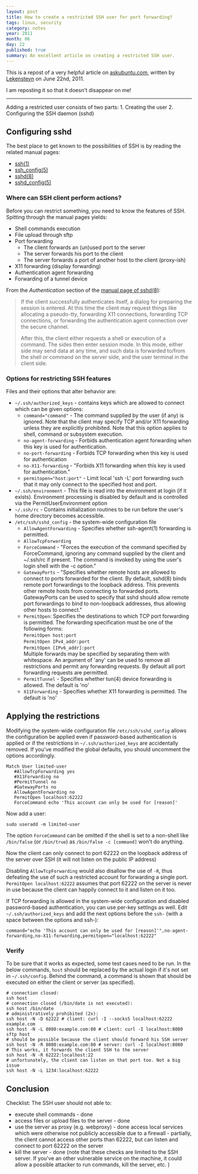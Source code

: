 ```yaml
---
layout: post
title: How to create a restricted SSH user for port forwarding?
tags: linux, security
category: notes
year: 2011
month: 06
day: 22
published: true
summary: An excellent article on creating a restricted SSH user.
---
```


This is a repost of a very helpful article on [askubuntu.com](http://askubuntu.com/questions/48129/how-to-create-a-restricted-ssh-user-for-port-forwarding), written by [Lekensteyn](http://askubuntu.com/users/6969/lekensteyn) on June 22nd, 2011. 

I am reposting it so that it doesn't disappear on me!

-----

Adding a restricted user consists of two parts: 1. Creating the user 2. Configuring the SSH daemon (sshd)

## Configuring sshd

The best place to get known to the possibilities of SSH is by reading the related manual pages:

 * [ssh(1)](http://manpages.ubuntu.com/manpages/natty/en/man1/ssh.1.html)
 * [ssh_config(5)](http://manpages.ubuntu.com/manpages/natty/en/man5/ssh_config.5.html)
 * [sshd(8)](http://manpages.ubuntu.com/manpages/natty/en/man8/sshd.8.html)
 * [sshd_config(5)](http://manpages.ubuntu.com/manpages/natty/en/man5/sshd_config.5.html)

### Where can SSH client perform actions?

Before you can restrict something, you need to know the features of SSH. Spitting through the manual pages yields:

 * Shell commands execution
 * File upload through sftp
 * Port forwarding
   * The client forwards an (un)used port to the server
   * The server forwards his port to the client
   * The server forwards a port of another host to the client (proxy-ish)
 * X11 forwarding (display forwarding)
 * Authentication agent forwarding
 * Forwarding of a tunnel device

From the _Authentication_ section of the [manual page of sshd(8)](http://manpages.ubuntu.com/manpages/natty/en/man8/sshd.8.html):

> If the client successfully authenticates itself, a dialog for preparing the session is entered.
> At this time the client may request things like allocating a pseudo-tty, forwarding X11 connections, forwarding TCP connections, or forwarding the authentication agent connection over the secure channel.
>
> After this, the client either requests a shell or execution of a command. 
> The sides then enter session mode. 
> In this mode, either side may send data at any time, and such data is forwarded to/from the shell or command on the server side, and the user terminal in the client side.

### Options for restricting SSH features

Files and their options that alter behavior are:

 * ``~/.ssh/authorized_keys`` - contains keys which are allowed to connect which can be given options:
   * ``command="command"`` - The command supplied by the user (if any) is ignored. Note that the client may specify TCP and/or X11 forwarding unless they are explicitly prohibited. Note that this option applies to shell, command or subsystem execution.
   * ``no-agent-forwarding`` - Forbids authentication agent forwarding when this key is used for authentication.
   * ``no-port-forwarding`` - Forbids TCP forwarding when this key is used for authentication
   * ``no-X11-forwarding`` - "Forbids X11 forwarding when this key is used for authentication."
   * ``permitopen="host:port"`` - Limit local 'ssh -L' port forwarding such that it may only connect to the specified host and port.
 * ``~/.ssh/environment`` - This file is read into the environment at login (if it exists). Environment processing is disabled by default and is controlled via the PermitUserEnvironment option
 * ``~/.ssh/rc`` - Contains initialization routines to be run before the user's home directory becomes accessible.
 * ``/etc/ssh/sshd_config`` - the system-wide configuration file
   * ``AllowAgentForwarding`` - Specifies whether ssh-agent(1) forwarding is permitted.
   * ``AllowTcpForwarding``
   * ``ForceCommand`` - "Forces the execution of the command specified by ForceCommand, ignoring any command supplied by the client and ~/.ssh/rc if present. The command is invoked by using the user's login shell with the -c option."
   * ``GatewayPorts`` - "Specifies whether remote hosts are allowed to connect to ports forwarded for the client. By default, sshd(8) binds remote port forwardings to the loopback address. This prevents other remote hosts from connecting to forwarded ports. GatewayPorts can be used to specify that sshd should allow remote port forwardings to bind to non-loopback addresses, thus allowing other hosts to connect."
   * ``PermitOpen``: Specifies the destinations to which TCP port forwarding is permitted. The forwarding specification must be one of the following forms: <br/>
     ``PermitOpen host:port`` <br/>
     ``PermitOpen IPv4_addr:port`` <br/>
     ``PermitOpen [IPv6_addr]:port`` <br/>
     Multiple forwards may be specified by separating them with whitespace. An argument of 'any' can be used to remove all restrictions and permit any forwarding requests. By default all port forwarding requests are permitted.
   * ``PermitTunnel`` - Specifies whether tun(4) device forwarding is allowed. The default is 'no'
   * ``X11Forwarding`` - Specifies whether X11 forwarding is permitted. The default is 'no'

## Applying the restrictions

Modifying the system-wide configuration file ``/etc/ssh/sshd_config`` allows the configuration be applied even if password-based authentication is applied or if the restrictions in ``~/.ssh/authorized_keys`` are accidentally removed. 
If you've modified the global defaults, you should uncomment the options accordingly.

```
Match User limited-user
   #AllowTcpForwarding yes
   #X11Forwarding no
   #PermitTunnel no
   #GatewayPorts no
   AllowAgentForwarding no
   PermitOpen localhost:62222
   ForceCommand echo 'This account can only be used for [reason]'
```

Now add a user:

```
sudo useradd -m limited-user
```

The option ``ForceCommand`` can be omitted if the shell is set to a non-shell like ``/bin/false`` (or ``/bin/true``) as ``/bin/false -c [command]`` won't do anything.

Now the client can only connect to port 62222 on the loopback address of the server over SSH (it will not listen on the public IP address)

Disabling ``AllowTcpForwarding`` would also disallow the use of ``-R``, thus defeating the use of such a restricted account for forwarding a single port. ``PermitOpen localhost:62222`` assumes that port 62222 on the server is never in use because the client can happily connect to it and listen on it too.

If TCP forwarding is allowed in the system-wide configuration and disabled password-based authentication, you can use per-key settings as well. Edit ``~/.ssh/authorized_keys`` and add the next options before the ``ssh-`` (with a space between the options and ssh-):

```
command="echo 'This account can only be used for [reason]'",no-agent-forwarding,no-X11-forwarding,permitopen="localhost:62222"
```

### Verify

To be sure that it works as expected, some test cases need to be run. 
In the below commands, ``host`` should be replaced by the actual login if it's not set in ``~/.ssh/config``. 
Behind the command, a command is shown that should be executed on either the client or server (as specified).

```
# connection closed:
ssh host
# connection closed (/bin/date is not executed):
ssh host /bin/date
# administratively prohibited (2x):
ssh host -N -D 62222 # client: curl -I --socks5 localhost:62222 example.com
ssh host -N -L 8080:example.com:80 # client: curl -I localhost:8080
sftp host
# should be possible because the client should forward his SSH server
ssh host -N -R 8080:example.com:80 # server: curl -I localhost:8080
# This works, it forwards the client SSH to the server
ssh host -N -R 62222:localhost:22
# unfortunately, the client can listen on that port too. Not a big issue
ssh host -N -L 1234:localhost:62222
```

## Conclusion

Checklist: The SSH user should not able to:

 * execute shell commands - done
 * access files or upload files to the server - done
 * use the server as proxy (e.g. webproxy) - done
access local services which were otherwise not publicly accessible due to a firewall - partially, the client cannot access other ports than 62222, but can listen and connect to port 62222 on the server
 * kill the server - done (note that these checks are limited to the SSH server. If you've an other vulnerable service on the machine, it could allow a possible attacker to run commands, kill the server, etc. )

